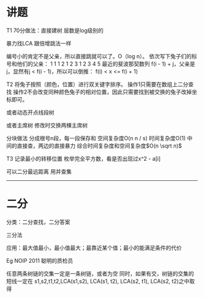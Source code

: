 # 讲题

T1
70分做法：直接建树
层数是log级别的

暴力找LCA
跟倍增跳法一样

编号小的肯定不是父亲，所以直接跳就可以了。O（log n）。
依次写下兔子们的标号和他们的父亲：
1 1 1 2 1 2 3 1 2 3 4 5
最近的斐波那契数列
f(i - 1) + j，父亲是j，显然有j < f(i - 1)，所以可以倒推：
f(i) < x <= f(i + 1)

T2
将兔子按照（颜色，位置）进行双关键字排序。
操作1只需要在数组上二分查找
操作2不会改变同种颜色兔子的相对位置，因此只需要找到被交换的兔子改掉坐标即可。

或者动态开点线段树

或者主席树
修改时交换两棵主席树

分块做法
分成根号n段，每一段保存和
空间复杂度O(n n / s) 时间复杂度O(1)
中间的直接查，两边的直接暴力
综合时间复杂度和空间复杂度$O(n \sqrt n)$

T3
记录最小的转移位置
枚举完全平方数，看是否出现过x^2 - a[i]

可以二分最远距离
用并查集

---

# 二分

分类：二分查找，二分答案

三分法

应用：最大值最小，最小值最大；最靠近某个值；最小的能满足条件的代价

Eg NOIP 2011 聪明的质检员

任意两条树链的交集一定是一条树链，或者为空
同时，如果有交，树链的交集的短线一定在
s1,s2,t1,t2,LCA(s1,s2), LCA(s1, t2), LCA(s2, t1), LCA(s2, t2)之中取得

